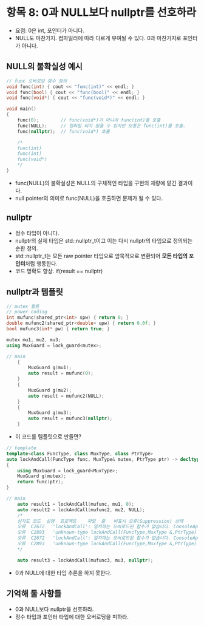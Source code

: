 # 항목 8: 0과 NULL보다 nullptr를 선호하라

* 요점: 0은 int, 포인터가 아니다.
* NULL도 마찬가지. 컴파일러에 따라 다르게 부여될 수 있다. 0과 마찬가지로 포인터가 아니다.

## NULL의 불확실성 예시

```cpp
// func 오버로딩 함수 정의
void func(int) { cout << "func(int)" << endl; }
void func(bool) { cout << "func(bool)" << endl; }
void func(void*) { cout << "func(void*)" << endl; }

void main()
{
    func(0);        // func(void*)가 아니라 func(int)를 호출
    func(NULL);     // 컴파일 되지 않을 수 있지만 보통은 func(int)를 호출.
    func(nullptr);  // func(void*) 호출

    /*
    func(int)
    func(int)
    func(void*)
    */
}
```

* func(NULL)의 불확실성은 NULL의 구체적인 타입을 구현의 재량에 맡긴 결과이다.
* null pointer의 의미로 func(NULL)을 호출하면 문제가 될 수 있다.

## nullptr

* 정수 타입이 아니다.
* nullptr의 실제 타입은 std::nullptr_t이고 이는 다시 nullptr의 타입으로 정의되는 순환 정의.
* std::nullptr_t는 모든 raw pointer 타입으로 암묵적으로 변환되어 **모든 타입의 포인터**처럼 행동한다.
* 코드 명확도 향상. if(result == nullptr)

## nullptr과 템플릿

```cpp
// mutex 활용
// power coding
int mufunc(shared_ptr<int> spw) { return 0; }
double mufunc2(shared_ptr<double> upw) { return 0.0f; }
bool mufunc3(int* pw) { return true; }

mutex mu1, mu2, mu3;
using MuxGuard = lock_guard<mutex>;

// main
    {
        MuxGuard g(mu1);
        auto result = mufunc(0);
    }
    {
        MuxGuard g(mu2);
        auto result = mufunc2(NULL);
    }
    {
        MuxGuard g(mu3);
        auto result = mufunc3(nullptr);
    }
```

* 이 코드를 템플릿으로 만들면?

```cpp
// template
template<class FuncType, class MuxType, class PtrType>
auto lockAndCall(FuncType func, MuxType& mutex, PtrType ptr) -> decltype(func(ptr))
{
    using MuxGuard = lock_guard<MuxType>;
    MuxGuard g(mutex);
    return func(ptr);
}

// main
    auto result1 = lockAndCall(mufunc, mu1, 0);
    auto result2 = lockAndCall(mufunc2, mu2, NULL);
    /*
    심각도	코드	설명	프로젝트	파일	줄	비표시 오류(Suppression) 상태
    오류	C2672	'lockAndCall': 일치하는 오버로드된 함수가 없습니다.	ConsoleApplication2	c:\work\test\consoleapplication2\consoleapplication2\소스.cpp	52	
    오류	C2893	'unknown-type lockAndCall(FuncType,MuxType &,PtrType)' 함수 템플릿을 특수화하지 못했습니다.	ConsoleApplication2	c:\work\test\consoleapplication2\consoleapplication2\소스.cpp	52	
    오류	C2672	'lockAndCall': 일치하는 오버로드된 함수가 없습니다.	ConsoleApplication2	c:\work\test\consoleapplication2\consoleapplication2\소스.cpp	53	
    오류	C2893	'unknown-type lockAndCall(FuncType,MuxType &,PtrType)' 함수 템플릿을 특수화하지 못했습니다.	ConsoleApplication2	c:\work\test\consoleapplication2\consoleapplication2\소스.cpp	53	
    */

    auto result3 = lockAndCall(mufunc3, mu3, nullptr);
```

* 0과 NULL에 대한 타입 추론을 하지 못한다.

## 기억해 둘 사항들

* 0과 NULL보다 nullptr을 선호하라.
* 정수 타입과 포인터 타입에 대한 오버로딩을 피하라.